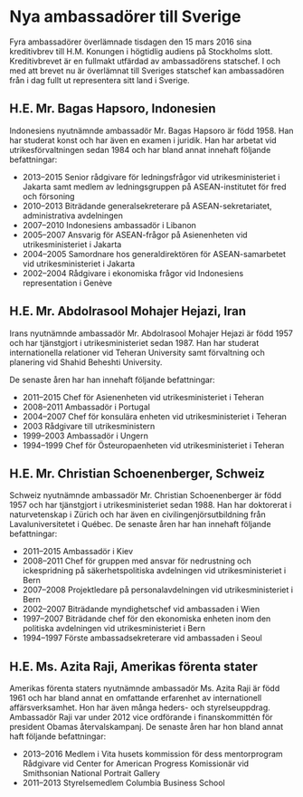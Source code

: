 # Nya ambassadörer till Sverige

Fyra ambassadörer överlämnade tisdagen den 15 mars 2016 sina kreditivbrev till H.M. Konungen i högtidlig audiens på Stockholms slott. Kreditivbrevet är en fullmakt utfärdad av ambassadörens statschef. I och med att brevet nu är överlämnat till Sveriges statschef kan ambassadören från i dag fullt ut representera sitt land i Sverige.

## H.E. Mr. Bagas Hapsoro, Indonesien

Indonesiens nyutnämnde ambassadör Mr. Bagas Hapsoro är född 1958. Han har studerat konst och har även en examen i juridik. Han har arbetat vid utrikesförvaltningen sedan 1984 och har bland annat innehaft följande befattningar:

* 2013–2015 Senior rådgivare för ledningsfrågor vid utrikesministeriet i Jakarta samt medlem av ledningsgruppen på ASEAN-institutet för fred och försoning
* 2010–2013 Biträdande generalsekreterare på ASEAN-sekretariatet, administrativa avdelningen
* 2007–2010 Indonesiens ambassadör i Libanon
* 2005–2007 Ansvarig för ASEAN-frågor på Asienenheten vid utrikesministeriet i Jakarta
* 2004–2005 Samordnare hos generaldirektören för ASEAN-samarbetet vid utrikesministeriet i Jakarta
* 2002–2004 Rådgivare i ekonomiska frågor vid Indonesiens representation i Genève

## H.E. Mr. Abdolrasool Mohajer Hejazi, Iran

Irans nyutnämnde ambassadör Mr. Abdolrasool Mohajer Hejazi är född 1957 och har tjänstgjort i utrikesministeriet sedan 1987. Han har studerat internationella relationer vid Teheran University samt förvaltning och planering vid Shahid Beheshti University.

De senaste åren har han innehaft följande befattningar:

* 2011–2015 Chef för Asienenheten vid utrikesministeriet i Teheran
* 2008–2011 Ambassadör i Portugal
* 2004–2007 Chef för konsulära enheten vid utrikesministeriet i Teheran
* 2003 Rådgivare till utrikesministern
* 1999–2003 Ambassadör i Ungern
* 1994–1999 Chef för Östeuropaenheten vid utrikesministeriet i Teheran

## H.E. Mr. Christian Schoenenberger, Schweiz

Schweiz nyutnämnde ambassadör Mr. Christian Schoenenberger är född 1957 och har tjänstgjort i utrikesministeriet sedan 1988. Han har doktorerat i naturvetenskap i Zürich och har även en civilingenjörsutbildning från Lavaluniversitetet i Québec. De senaste åren har han innehaft följande befattningar:

* 2011–2015 Ambassadör i Kiev
* 2008–2011 Chef för gruppen med ansvar för nedrustning och ickespridning på säkerhetspolitiska avdelningen vid utrikesministeriet i Bern
* 2007–2008 Projektledare på personalavdelningen vid utrikesministeriet i Bern
* 2002–2007 Biträdande myndighetschef vid ambassaden i Wien
* 1997–2007 Biträdande chef för den ekonomiska enheten inom den politiska avdelningen vid utrikesministeriet i Bern
* 1994–1997 Förste ambassadsekreterare vid ambassaden i Seoul

## H.E. Ms. Azita Raji, Amerikas förenta stater

Amerikas förenta staters nyutnämnde ambassadör Ms. Azita Raji är född 1961 och har bland annat en omfattande erfarenhet av internationell affärsverksamhet. Hon har även många heders- och styrelseuppdrag. Ambassadör Raji var under 2012 vice ordförande i finanskommittén för president Obamas återvalskampanj. De senaste åren har hon bland annat haft följande befattningar:

* 2013–2016 Medlem i Vita husets kommission för dess mentorprogram
  Rådgivare vid Center for American Progress
  Komissionär vid Smithsonian National Portrait Gallery
* 2011–2013 Styrelsemedlem Columbia Business School
